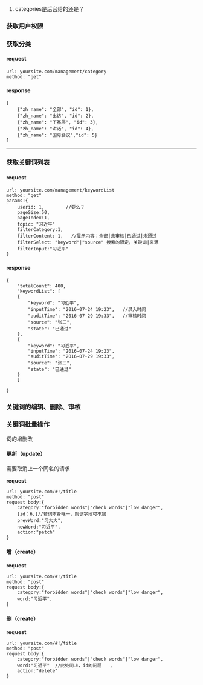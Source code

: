1. categories是后台给的还是？

### 获取用户权限



### 获取分类

#### request

```
url: yoursite.com/management/category
method: "get"
```

#### response

```
[
    {"zh_name": "全部", "id": 1},
    {"zh_name": "出访", "id": 2},
    {"zh_name": "下基层", "id": 3},
    {"zh_name": "讲话", "id": 4},
    {"zh_name": "国际会议","id": 5}
]
```

---


### 获取关键词列表
#### request
```
url: yoursite.com/management/keywordList
method: "get"
params:{
    userid: 1,        //要么？
    pageSize:50,
    pageIndex:1,
    topic: "习近平"
    filterCategory:1,
    filterContent: 1,   //显示内容：全部|未审核|已通过|未通过
    filterSelect: "keyword"|"source" 搜索的限定，关键词|来源
    filterInput:"习近平"        
}
```

#### response

```
{
    "totalCount": 400,
    "keywordList": [
    {
        "keyword": "习近平",
        "inputTime": "2016-07-24 19:23",   //录入时间
        "auditTime": "2016-07-29 19:33",   //审核时间
        "source": "张三",                 
        "state": "已通过"
    },
    {
        "keyword": "习近平",
        "inputTime": "2016-07-24 19:23",
        "auditTime": "2016-07-29 19:33",
        "source": "张三",
        "state": "已通过"
    }
    ]

}

```


### 关键词的编辑、删除、审核

### 关键词批量操作

词的增删改

#### 更新（update）

需要取消上一个同名的请求

**request**

```
url: yoursite.com/#!/title
method: "post"
request body:{
    category:"forbidden words"|"check words"|"low danger",
    [id：6,]//若词本身唯一，则该字段可不加
    prevWord:"习大大",
    newWord:"习近平", 
    action:"patch"  
}
```

#### 增（create）

**request**

```
url: yoursite.com/#!/title
method: "post"
request body:{
    category:"forbidden words"|"check words"|"low danger",
    word:"习近平",    
}
```

#### 删（create）

**request**

```
url: yoursite.com/#!/title
method: "post"
request body:{
    category:"forbidden words"|"check words"|"low danger",
    word:"习近平"  //此处同上，id的问题   ,
    action:"delete"
}
```